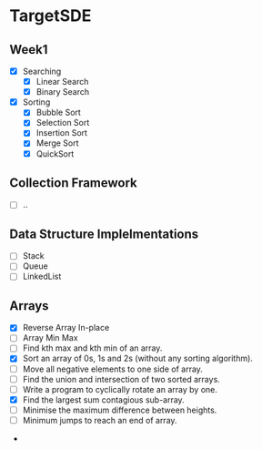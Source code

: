 # TargetSDE

## Week1
- [x] Searching
    - [x] Linear Search
    - [x] Binary Search
- [x] Sorting
  - [x] Bubble Sort
  - [x] Selection Sort
  - [x] Insertion Sort
  - [x] Merge Sort
  - [x] QuickSort
## Collection Framework
- [ ] ..

## Data Structure Implelmentations
- [ ] Stack 
- [ ] Queue
- [ ] LinkedList

## Arrays
- [x] Reverse Array In-place
- [ ] Array Min Max
- [ ] Find kth max and kth min of an array.
- [x] Sort an array of 0s, 1s and 2s (without any sorting algorithm).
- [ ] Move all negative elements to one side of array.
- [ ] Find the union and intersection of two sorted arrays.
- [ ] Write a program to cyclically rotate an array by one.
- [x] Find the largest sum contagious sub-array.
- [ ] Minimise the maximum difference between heights.
- [ ] Minimum jumps to reach an end of array.
- 